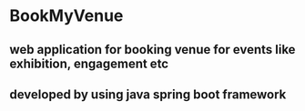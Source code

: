 # BookMyVenue

## web application for booking venue for events like exhibition, engagement etc 
## developed by using java spring boot framework
